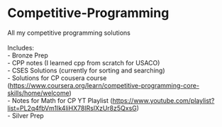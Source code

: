# Competitive-Programming
All my competitive programming solutions
<br> <br> Includes:
<br> - Bronze Prep
<br> - CPP notes (I learned cpp from scratch for USACO)
<br> - CSES Solutions (currently for sorting and searching)
<br> - Solutions for CP cousera course (https://www.coursera.org/learn/competitive-programming-core-skills/home/welcome)
<br> - Notes for Math for CP YT Playlist (https://www.youtube.com/playlist?list=PL2q4fbVm1Ik4liHX78IRslXzUr8z5QxsG)
<br> - Silver Prep
